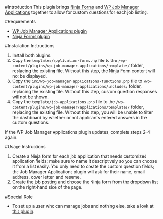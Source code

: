 #Introduction
This plugin brings [Ninja Forms](https://wordpress.org/plugins/ninja-forms/) and [WP Job Manager Applications](https://wpjobmanager.com/add-ons/applications/) together to allow for custom questions for each job listing.

#Requirements
- [WP Job Manager Applications plugin](https://wpjobmanager.com/add-ons/applications/)
- [Ninja Forms plugin](https://wordpress.org/plugins/ninja-forms/)

#Installation Instructions
1. Install both plugins.
1. Copy the `templates/application-form.php` file to the `/wp-content/plugins/wp-job-manager-applications/templates/` folder, replacing the existing file. Without this step, the Ninja Form content will not be displayed.
1. Copy the `inc/wp-job-manager-applications-functions.php` file to `/wp-content/plugins/wp-job-manager-applications/includes/` folder, replacing the existing file. Without this step, custom question responses will not be shown.
1. Copy the `template/job-applications.php` file to the `/wp-content/plugins/wp-job-manager/applications/templates/` folder, replacing the existing file. Without this step, you will be unable to filter the dashboard by whether or not applicants entered answers in the custom questions.

If the WP Job Manager Applications plugin updates, complete steps 2–4 again.

#Usage Instructions
1. Create a Ninja form for each job application that needs customized application fields; make sure to name it descriptively so you can choose it from a list easily. You only need to create the custom question fields; the Job Manager Applications plugin will ask for their name, email address, cover letter, and resume.
1. Create the job posting and choose the Ninja form from the dropdown list on the right-hand side of the page.


#Special Role
- To set up a user who can manage jobs and nothing else, take a look at [this plugin](https://github.com/Pressed-Solutions/WP-Job-Manager-Custom-Management-Role).